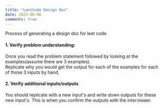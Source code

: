 ```yaml
---
title: "LeetCode Design Doc"
date: 2023-06-06
comments: true
---
```


Process of generating a design doc for leet code

#### 1. Verify problem understanding:
Once you read the problem statement followed by looking at the examples(assume there are 3 examples).  
Replicate why you would get the output for each of the examples for each of those 3 inputs by hand.  

#### 2. Verify additional inputs/outputs
You should replicate with a new input's and write down outputs for these new input's.
This is when you confirm the outputs with the interviewer.
